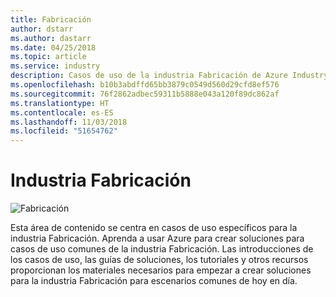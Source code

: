 ```yaml
---
title: Fabricación
author: dstarr
ms.author: dastarr
ms.date: 04/25/2018
ms.topic: article
ms.service: industry
description: Casos de uso de la industria Fabricación de Azure Industry Experiences
ms.openlocfilehash: b10b3abdffd65bb3879c0549d560d29cfd8ef576
ms.sourcegitcommit: 76f2862adbec59311b5888e043a120f89dc862af
ms.translationtype: HT
ms.contentlocale: es-ES
ms.lasthandoff: 11/03/2018
ms.locfileid: "51654762"
---
```

# <a name="manufacturing-industry"></a>Industria Fabricación

![Fabricación](./assets/index-assets/manufacturing.png)

Esta área de contenido se centra en casos de uso específicos para la industria Fabricación. Aprenda a usar Azure para crear soluciones para casos de uso comunes de la industria Fabricación. Las introducciones de los casos de uso, las guías de soluciones, los tutoriales y otros recursos proporcionan los materiales necesarios para empezar a crear soluciones para la industria Fabricación para escenarios comunes de hoy en día.